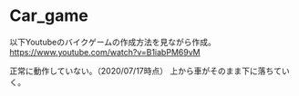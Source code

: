# Car_game

以下Youtubeのバイクゲームの作成方法を見ながら作成。
https://www.youtube.com/watch?v=B1iabPM69vM

正常に動作していない。（2020/07/17時点）
上から車がそのまま下に落ちていく。
